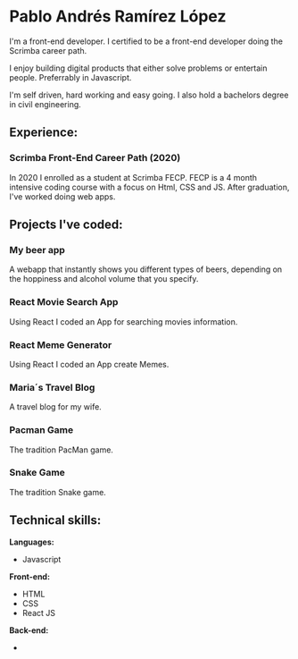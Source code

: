 # Pablo Andrés Ramírez López
I'm a front-end developer. I certified to be a front-end developer doing the Scrimba career path.

I enjoy building digital products that either solve problems or entertain people. Preferrably in Javascript.

I'm self driven, hard working and easy going. I also hold a bachelors degree in civil  engineering.

## Experience:
### Scrimba Front-End Career Path (2020)
In 2020 I enrolled as a student at Scrimba FECP. FECP is a 4 month intensive coding course with a focus on Html, CSS and JS. After graduation, I've worked doing web apps.


## Projects I've coded:
### My beer app
A webapp that instantly shows you different types of beers, depending on the hoppiness and alcohol volume that you specify.

### React Movie Search App
Using React I coded an App for searching movies information.

### React Meme Generator
Using React I coded an App create Memes.

### Maria´s Travel Blog
A travel blog for my wife.

### Pacman Game
The tradition PacMan game.

### Snake Game
The tradition Snake game.

## Technical skills:

**Languages:**

* Javascript

**Front-end:**

* HTML
* CSS 
* React JS

**Back-end:**

* 
